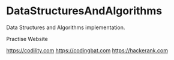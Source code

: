 # DataStructuresAndAlgorithms
Data Structures and Algorithms implementation.

Practise Website 

https://codility.com
https://codingbat.com
https://hackerank.com